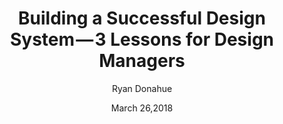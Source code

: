 ---
date: March 26,2018
title: Building a Successful Design System — 3 Lessons for Design Managers
author: Ryan Donahue
link: https://medium.com/zendesk-creative-blog/building-a-successful-design-system-3-lessons-for-design-managers-926a87cbbe74
description: There’s been a lot of great writing about the craft of design systems. Much less has been written about what it’s like to support and invest in a design system from the perspective of design management.
tags:
- leadership

# ================================
# ARTICLE TAGS AVAILABLE
# ================================
# - animation
# - code
# - contribution
# - design-tokens
# - leadership
# - patterns
# - process
# - sketch
# ================================
---